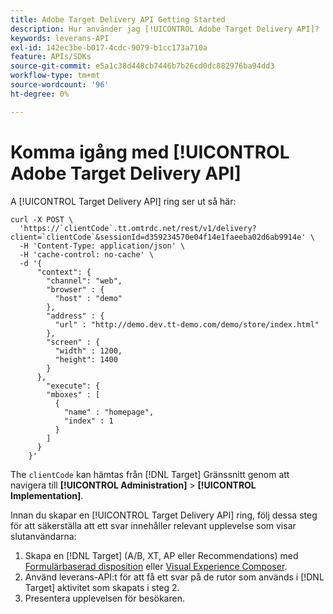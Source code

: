 ```yaml
---
title: Adobe Target Delivery API Getting Started
description: Hur använder jag [!UICONTROL Adobe Target Delivery API]?
keywords: leverans-API
exl-id: 142ec3be-b017-4cdc-9079-b1cc173a710a
feature: APIs/SDKs
source-git-commit: e5a1c38d448cb7446b7b26cd0dc882976ba94dd3
workflow-type: tm+mt
source-wordcount: '96'
ht-degree: 0%

---
```


# Komma igång med [!UICONTROL Adobe Target Delivery API]

A [!UICONTROL Target Delivery API] ring ser ut så här:

```
curl -X POST \
  'https://`clientCode`.tt.omtrdc.net/rest/v1/delivery?client=`clientCode`&sessionId=d359234570e04f14e1faeeba02d6ab9914e' \
  -H 'Content-Type: application/json' \
  -H 'cache-control: no-cache' \
  -d '{
      "context": {
        "channel": "web",
        "browser" : {
          "host" : "demo"
        },
        "address" : {
          "url" : "http://demo.dev.tt-demo.com/demo/store/index.html"
        },
        "screen" : {
          "width" : 1200,
          "height": 1400
        }
      },
        "execute": {
        "mboxes" : [
          {
            "name" : "homepage",
            "index" : 1
          }
        ]
      }
    }'
```

The `clientCode` kan hämtas från [!DNL Target] Gränssnitt genom att navigera till **[!UICONTROL Administration]** > **[!UICONTROL Implementation]**.

Innan du skapar en [!UICONTROL Target Delivery API] ring, följ dessa steg för att säkerställa att ett svar innehåller relevant upplevelse som visar slutanvändarna:

1. Skapa en [!DNL Target] (A/B, XT, AP eller Recommendations) med [Formulärbaserad disposition](https://experienceleague.adobe.com/docs/target/using/experiences/form-experience-composer.html?lang=en) eller [Visual Experience Composer](https://experienceleague.adobe.com/docs/target/using/experiences/vec/visual-experience-composer.html).
1. Använd leverans-API:t för att få ett svar på de rutor som används i [!DNL Target] aktivitet som skapats i steg 2.
1. Presentera upplevelsen för besökaren.
